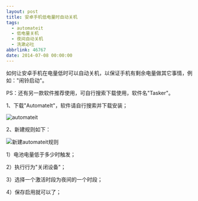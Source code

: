 ```yaml
---
layout: post
title: 安卓手机低电量时自动关机
tags:
  - automateit
  - 低电量关机
  - 夜间自动关机
  - 洗漱必吐
abbrlink: 46767
date: 2014-07-08 00:00:00
---
```


<!-- build time:Sat Jun 23 2018 12:05:16 GMT+0800 (中国标准时间) -->

如何让安卓手机在电量低时可以自动关机，以保证手机有剩余电量做其它事情，例如："闹铃启动"。

PS：还有另一款软件推荐使用，可自行搜索下载使用，软件名"Tasker"。

1、下载"AutomateIt"，软件请自行搜索并下载安装；

![automateit](http://ww3.sinaimg.cn/large/4eed32f2jw1ei5bz6mcccj20k00zkwgx.jpg "AutomateIt Pro是一款自动化设定软件，将一些功能设定达到某些条件的时候会自动执行，无需手工操作。")

2、新建规则如下：

![新建automateit规则](http://ww4.sinaimg.cn/mw690/4eed32f2jw1ei5bz8md7gj20k00zkmz8.jpg "新建automateit规则")

1）电池电量低于多少时触发；

2）执行行为"关闭设备"；

3）选择一个激活时段为夜间的一个时段；

4）保存启用就可以了；
<!-- rebuild by neat -->